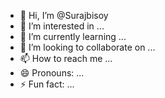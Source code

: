 - 👋 Hi, I’m @Surajbisoy
- 👀 I’m interested in ...
- 🌱 I’m currently learning ...
- 💞️ I’m looking to collaborate on ...
- 📫 How to reach me ...
- 😄 Pronouns: ...
- ⚡ Fun fact: ...

<!---
Surajbisoy/Surajbisoy is a ✨ special ✨ repository because its `README.md` (this file) appears on your GitHub profile.
You can click the Preview link to take a look at your changes.
--->
